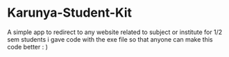 # Karunya-Student-Kit
A simple app to redirect to any website related to subject or institute for 1/2 sem students
i gave code with the exe file so that anyone can make this code better : )
